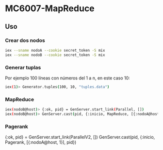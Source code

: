 # MC6007-MapReduce

## Uso

### Crear dos nodos
```bash
iex --sname nodoA --cookie secret_token -S mix 
iex --sname nodoB --cookie secret_token -S mix 
```

### Generar tuplas

Por ejemplo 100 líneas con números del 1 a n, en este caso 10:

```bash
iex(1)> Generator.tuples(100, 10, "tuples.data")
```

### MapReduce

```bash
iex(nodoB@host)> {:ok, pid} = GenServer.start_link(Parallel, [])
iex(nodoB@host)> GenServer.cast(pid, {:inicio, MapReduce, [{:nodoA@host, 2}], pid})
```

### Pagerank

{:ok, pid} = GenServer.start_link(ParallelV2, [])
GenServer.cast(pid, {:inicio, Pagerank, [{:nodoA@host, 1}], pid})
